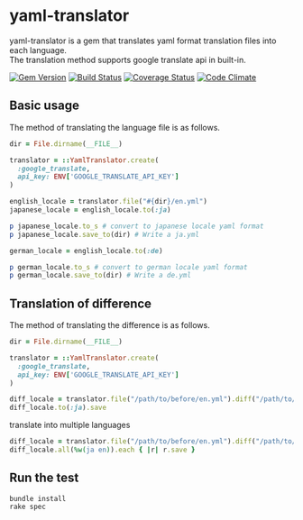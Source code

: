 # yaml-translator

yaml-translator is a gem that translates yaml format translation files into each language.  
The translation method supports google translate api in built-in.

[![Gem Version](https://badge.fury.io/rb/yaml-translator.svg)](https://badge.fury.io/rb/yaml-translator)
[![Build Status](https://travis-ci.org/holyshared/yaml-translator.svg?branch=master)](https://travis-ci.org/holyshared/yaml-translator)
[![Coverage Status](https://coveralls.io/repos/github/holyshared/yaml-translator/badge.svg?branch=master)](https://coveralls.io/github/holyshared/yaml-translator?branch=master)
[![Code Climate](https://codeclimate.com/github/holyshared/yaml-translator/badges/gpa.svg)](https://codeclimate.com/github/holyshared/yaml-translator)

## Basic usage

The method of translating the language file is as follows.

```ruby
dir = File.dirname(__FILE__)

translator = ::YamlTranslator.create(
  :google_translate,
  api_key: ENV['GOOGLE_TRANSLATE_API_KEY']
)

english_locale = translator.file("#{dir}/en.yml")
japanese_locale = english_locale.to(:ja)

p japanese_locale.to_s # convert to japanese locale yaml format
p japanese_locale.save_to(dir) # Write a ja.yml

german_locale = english_locale.to(:de)

p german_locale.to_s # convert to german locale yaml format
p german_locale.save_to(dir) # Write a de.yml
```

## Translation of difference

The method of translating the difference is as follows.

```ruby
dir = File.dirname(__FILE__)

translator = ::YamlTranslator.create(
  :google_translate,
  api_key: ENV['GOOGLE_TRANSLATE_API_KEY']
)

diff_locale = translator.file("/path/to/before/en.yml").diff("/path/to/after/en.yml")
diff_locale.to(:ja).save
```

translate into multiple languages

```ruby
diff_locale = translator.file("/path/to/before/en.yml").diff("/path/to/after/en.yml")
diff_locale.all(%w(ja en)).each { |r| r.save }
```

## Run the test

	bundle install
	rake spec
